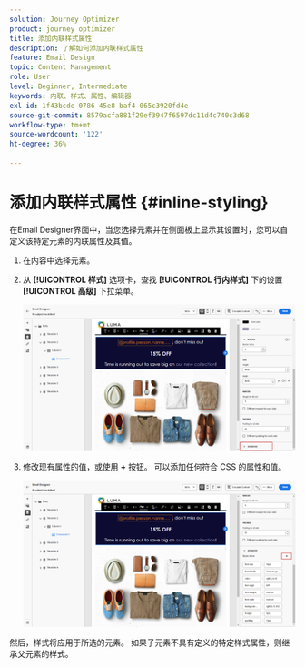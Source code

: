 ```yaml
---
solution: Journey Optimizer
product: journey optimizer
title: 添加内联样式属性
description: 了解如何添加内联样式属性
feature: Email Design
topic: Content Management
role: User
level: Beginner, Intermediate
keywords: 内联、样式、属性、编辑器
exl-id: 1f43bcde-0786-45e8-baf4-065c3920fd4e
source-git-commit: 8579acfa881f29ef3947f6597dc11d4c740c3d68
workflow-type: tm+mt
source-wordcount: '122'
ht-degree: 36%

---
```


# 添加内联样式属性 {#inline-styling}

在Email Designer界面中，当您选择元素并在侧面板上显示其设置时，您可以自定义该特定元素的内联属性及其值。

1. 在内容中选择元素。

1. 从 **[!UICONTROL 样式]** 选项卡，查找 **[!UICONTROL 行内样式]** 下的设置 **[!UICONTROL 高级]** 下拉菜单。

   ![](assets/styles_1.png)

1. 修改现有属性的值，或使用 **+** 按钮。 可以添加任何符合 CSS 的属性和值。

   ![](assets/styles_2.png)

然后，样式将应用于所选的元素。 如果子元素不具有定义的特定样式属性，则继承父元素的样式。

